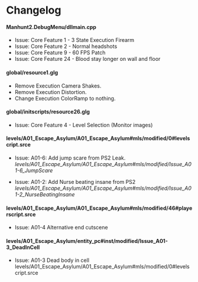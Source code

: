 # Changelog

#### Manhunt2.DebugMenu/dllmain.cpp
* Issue: Core Feature 1 - 3 State Execution Firearm
* Issue: Core Feature 2 - Normal headshots
* Issue: Core Feature 9 - 60 FPS Patch
* Issue: Core Feature 24 - Blood stay longer on wall and floor

#### global/resource1.glg

* Remove Execution Camera Shakes.
* Remove Execution Distortion.
* Change Execution ColorRamp to nothing.

#### global/initscripts/resource26.glg
* Issue: Core Feature 4 - Level Selection (Monitor images)

#### levels/A01_Escape_Asylum/A01_Escape_Asylum#mls/modified/0#levelscript.srce

* Issue: A01-6: Add jump scare from PS2 Leak.
 *levels/A01_Escape_Asylum/A01_Escape_Asylum#mls/modified/Issue_A01-6_JumpScare*
 
* Issue: A01-2: Add Nurse beating insane from PS2
 *levels/A01_Escape_Asylum/A01_Escape_Asylum#mls/modified/Issue_A01-2_NurseBeatingInsane*

#### levels/A01_Escape_Asylum/A01_Escape_Asylum#mls/modified/46#playerscript.srce

* Issue: A01-4 Alternative end cutscene


#### levels/A01_Escape_Asylum/entity_pc#inst/modified/Issue_A01-3_DeadInCell

* Issue: A01-3 Dead body in cell
levels/A01_Escape_Asylum/A01_Escape_Asylum#mls/modified/0#levelscript.srce

